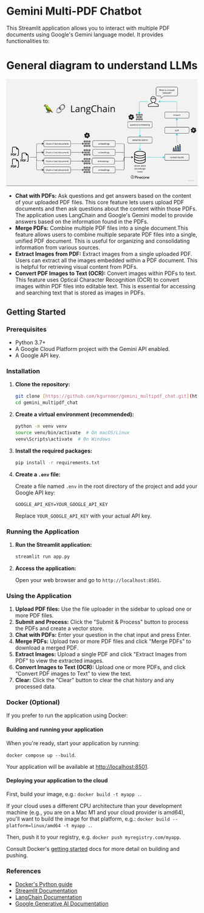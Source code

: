 # Gemini Multi-PDF Chatbot

This Streamlit application allows you to interact with multiple PDF documents using Google's Gemini language model. It provides functionalities to:

# General diagram to understand LLMs

![LangChain Diagram](images/langchain-working.png)

* **Chat with PDFs:** Ask questions and get answers based on the content of your uploaded PDF files. This core feature lets users upload PDF documents and then ask questions about the content within those PDFs. The application uses LangChain and Google's Gemini model to provide answers based on the information found in the PDFs. 
* **Merge PDFs:** Combine multiple PDF files into a single document.This feature allows users to combine multiple separate PDF files into a single, unified PDF document. This is useful for organizing and consolidating information from various sources.
* **Extract Images from PDF:** Extract images from a single uploaded PDF. Users can extract all the images embedded within a PDF document. This is helpful for retrieving visual content from PDFs.
* **Convert PDF Images to Text (OCR):** Convert images within PDFs to text. This feature uses Optical Character Recognition (OCR) to convert images within PDF files into editable text. This is essential for accessing and searching text that is stored as images in PDFs.

## Getting Started

### Prerequisites

* Python 3.7+
* A Google Cloud Platform project with the Gemini API enabled.
* A Google API key.

### Installation

1.  **Clone the repository:**

    ```bash
    git clone [https://github.com/kgurnoor/gemini_multipdf_chat.git](https://www.google.com/search?q=https://github.com/kgurnoor/gemini_multipdf_chat.git)
    cd gemini_multipdf_chat
    ```

2.  **Create a virtual environment (recommended):**

    ```bash
    python -m venv venv
    source venv/bin/activate  # On macOS/Linux
    venv\Scripts\activate  # On Windows
    ```

3.  **Install the required packages:**

    ```bash
    pip install -r requirements.txt
    ```

4.  **Create a `.env` file:**

    Create a file named `.env` in the root directory of the project and add your Google API key:

    ```
    GOOGLE_API_KEY=YOUR_GOOGLE_API_KEY
    ```

    Replace `YOUR_GOOGLE_API_KEY` with your actual API key.

### Running the Application

1.  **Run the Streamlit application:**

    ```bash
    streamlit run app.py
    ```

2.  **Access the application:**

    Open your web browser and go to `http://localhost:8501`.

### Using the Application

1.  **Upload PDF files:** Use the file uploader in the sidebar to upload one or more PDF files.
2.  **Submit and Process:** Click the "Submit & Process" button to process the PDFs and create a vector store.
3.  **Chat with PDFs:** Enter your question in the chat input and press Enter.
4.  **Merge PDFs:** Upload two or more PDF files and click "Merge PDFs" to download a merged PDF.
5.  **Extract Images:** Upload a single PDF and click "Extract Images from PDF" to view the extracted images.
6.  **Convert Images to Text (OCR):** Upload one or more PDFs, and click “Convert PDF images to Text” to view the text.
7.  **Clear:** Click the "Clear" button to clear the chat history and any processed data.

### Docker (Optional)

If you prefer to run the application using Docker:

#### Building and running your application

When you're ready, start your application by running:

`docker compose up --build`.

Your application will be available at <http://localhost:8501>.

#### Deploying your application to the cloud

First, build your image, e.g.: `docker build -t myapp .`.

If your cloud uses a different CPU architecture than your development machine (e.g., you are on a Mac M1 and your cloud provider is amd64), you'll want to build the image for that platform, e.g.: `docker build --platform=linux/amd64 -t myapp .`.

Then, push it to your registry, e.g. `docker push myregistry.com/myapp`.

Consult Docker's [getting started](https://docs.docker.com/go/get-started-sharing/) docs for more detail on building and pushing.

### References

* [Docker's Python guide](https://docs.docker.com/language/python/)
* [Streamlit Documentation](https://streamlit.io/)
* [LangChain Documentation](https://python.langchain.com/docs/get_started/introduction)
* [Google Generative AI Documentation](https://ai.google.dev/)